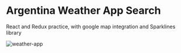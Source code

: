 # Argentina Weather App Search
React and Redux practice, with google map integration and Sparklines library

<img src="https://preview.ibb.co/mW52c6/Captura_de_pantalla_2017_12_17_a_la_s_14_47_32.png" alt="weather-app" />
